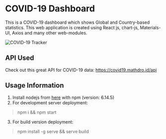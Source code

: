 # COVID-19 Dashboard
This is a COVID-19 dashboard which shows Global and Country-based statistics. This web application is created using React js, chart-js, Materials-UI, Axios and many other web-modules.

![COVID-19 Tracker](https://ibb.co/QN04Ldv)


## API Used
Check out this great API for COVID-19 data:
https://covid19.mathdro.id/api

## Usage Information

1. Install nodejs from [here](https://nodejs.org/en/download/) with npm (version: 6.14.5)
2. For development server deployment:
> npm i && npm start
3. For build version deployment:
> npm install -g serve && serve build

